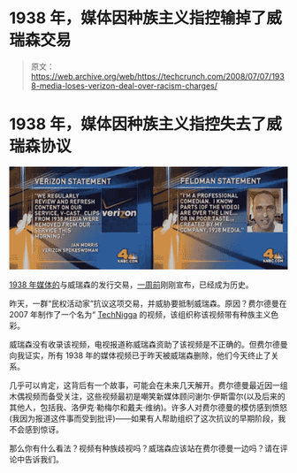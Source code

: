 # 1938 年，媒体因种族主义指控输掉了威瑞森交易 

> 原文：<https://web.archive.org/web/https://techcrunch.com/2008/07/07/1938-media-loses-verizon-deal-over-racism-charges/>

# 1938 年，媒体因种族主义指控失去了威瑞森协议

![](img/6a39f50831a925f5eddcb76bccee387e.png)

[1938 年媒体的](https://web.archive.org/web/20230216125414/http://www.1938media.com/)与威瑞森的发行交易，[一周前](https://web.archive.org/web/20230216125414/https://techcrunch.com/2008/06/30/1938-media-inks-verizon-deal-cnet-gets-cold-feet/)刚刚宣布，已经成为历史。

昨天，一群“民权活动家”抗议这项交易，并威胁要抵制威瑞森。原因？费尔德曼在 2007 年制作了一个名为“ [TechNigga](https://web.archive.org/web/20230216125414/http://1938media.blip.tv/file/326972) 的视频，该组织称该视频带有种族主义色彩。

威瑞森没有收录该视频，电视报道称威瑞森资助了该视频是不正确的。但费尔德曼向我证实，所有 1938 年的媒体视频已于昨天被威瑞森删除，他们今天终止了关系。

几乎可以肯定，这背后有一个故事，可能会在未来几天解开。费尔德曼最近因一组木偶视频而备受关注，这些视频最初是嘲笑新媒体顾问谢尔·伊斯雷尔(以及后来的其他人，包括我、洛伊克·勒梅尔和戴夫·维纳)。许多人对费尔德曼的模仿感到愤怒(我因为报道这件事而受到批评)——如果有人帮助组织了这次抗议的早期阶段，我不会感到惊讶。

那么你有什么看法？视频有种族歧视吗？威瑞森应该站在费尔德曼一边吗？请在评论中告诉我们。